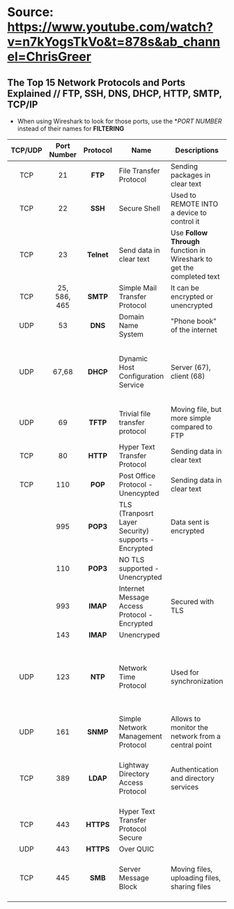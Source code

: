 # Source: https://www.youtube.com/watch?v=n7kYogsTkVo&t=878s&ab_channel=ChrisGreer
## The Top 15 Network Protocols and Ports Explained // FTP, SSH, DNS, DHCP, HTTP, SMTP, TCP/IP

- When using Wireshark to look for those ports, use the **PORT NUMBER* instead of their names for **FILTERING**

|TCP/UDP|Port Number|Protocol|Name|Descriptions| More |
|:-:|:-:|:-:|-|-|-|
|TCP| 21                |**FTP**| File Transfer Protocol|Sending packages in clear text|
|TCP| 22                |**SSH**| Secure Shell| Used to REMOTE INTO a device to control it|
|TCP| 23                |**Telnet**| Send data in clear text| Use **Follow Through** function in Wireshark to get the completed text|
|TCP| 25, 586, 465      |**SMTP**| Simple Mail Transfer Protocol|It can be encrypted or unencrypted| Used TLS: Data will be encrypted|
|UDP| 53                |**DNS**| Domain Name System| "Phone book" of the internet|
|UDP| 67,68             |**DHCP**| Dynamic Host Configuration Service| Server (67), client (68)|Wireshark: DHCP Discover, DHCP Offer, DHCP Request, DHCP ACK|
|UDP| 69                |**TFTP**| Trivial file transfer protocol|Moving file, but more simple compared to FTP|
|TCP| 80                |**HTTP**| Hyper Text Transfer Protocol| Sending data in clear text|
|TCP| 110               |**POP**| Post Office Protocol - Unencypted| Sending data in clear text|
|   | 995               |**POP3**| TLS (Tranposrt Layer Security) supports - Encrypted| Data sent is encrypted|
|   | 110               |**POP3**| NO TLS supported - Unencrypted|              
|   | 993               |**IMAP**| Internet Message Access Protocol - Encrypted| Secured with TLS|
|   | 143               |**IMAP**| Unencryped|
|UDP| 123               |**NTP**| Network Time Protocol| Used for synchronization| Mechanism for devices to be able to check in with an authority to set their time accurately| 
|UDP| 161               |**SNMP**| Simple Network Management Protocol| Allows to monitor the network from a central point|
|TCP| 389               |**LDAP**| Lightway Directory Access Protocol| Authentication and directory services|A way of accessing information and authenticating to the system|
|TCP| 443               |**HTTPS**| Hyper Text Transfer Protocol Secure|
|UDP| 443               |**HTTPS**| Over QUIC|
|TCP| 445               |**SMB**| Server Message Block|Moving files, uploading files, sharing files| Several versions of SMB. For example: SMB2|

